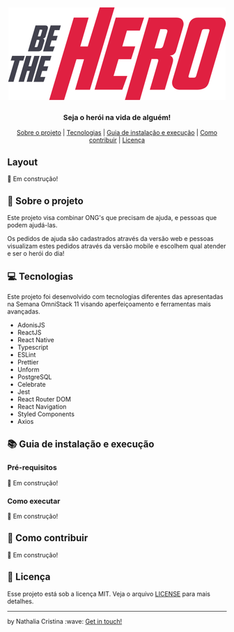 
<h1 align="center">
 <img src=".github/bethehro.svg">
</h1>

<h3 align="center">
 Seja o herói na vida de alguém! 
</h3>

<p align="center">
  <a href="#rocket-sobre-o-projeto">Sobre o projeto</a> | <a href="#computer-tecnologias">Tecnologias</a> | <a href="#books-guia-de-instalação-e-execução">Guia de instalação e execução</a> | <a href="#pencil-como-contribuir">Como contribuir</a> | <a href="#page_with_curl-licença">Licença</a>
</p>

## Layout
:construction: Em construção!

## :rocket: Sobre o projeto

<p>Este projeto visa combinar ONG's que precisam de ajuda, e pessoas que podem ajudá-las.</p> 

<p>Os pedidos de ajuda são cadastrados através da versão web e pessoas visualizam estes pedidos através da versão mobile e escolhem qual atender e ser o herói do dia!</p>

## :computer: Tecnologias

Este projeto foi desenvolvido com tecnologias diferentes das apresentadas na Semana OmniStack 11 visando aperfeiçoamento e ferramentas mais avançadas. 

- AdonisJS
- ReactJS
- React Native
- Typescript
- ESLint
- Prettier
- Unform
- PostgreSQL
- Celebrate
- Jest 
- React Router DOM
- React Navigation
- Styled Components
- Axios

## :books: Guia de instalação e execução

### Pré-requisitos
:construction: Em construção!

### Como executar
:construction: Em construção!

## :pencil: Como contribuir
:construction: Em construção!

## :page_with_curl: Licença

Esse projeto está sob a licença MIT. Veja o arquivo <a href="https://github.com/nathaliacristina20/be-the-hero/blob/master/LICENSE">LICENSE</a> para mais detalhes.

<hr />
<p>by Nathalia Cristina :wave: <a href="https://linktr.ee/nathaliacristina20">Get in touch!</a></p>
